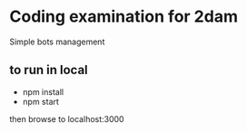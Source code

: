 # Coding examination for 2dam

Simple bots management

## to run in local
- npm install
- npm start

then browse to localhost:3000
